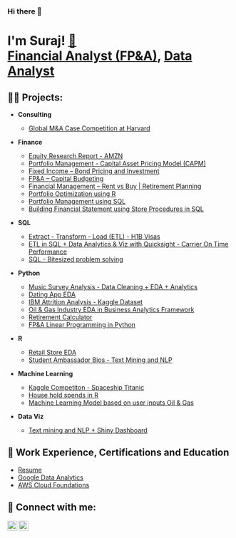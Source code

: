 ### Hi there 👋 

<!--
**udasii/udasii** is a ✨ _special_ ✨ repository because its `README.md` (this file) appears on your GitHub profile.

Here are some ideas to get you started:

- 🔭 I’m currently working on ...
- 🌱 I’m currently learning ...
- 👯 I’m looking to collaborate on ...
- 🤔 I’m looking for help with ...
- 💬 Ask me about ...
- 📫 How to reach me: ...
- 😄 Pronouns: ...
- ⚡ Fun fact: ...
-->

<h1>I'm Suraj! <a href="https://github.com/udasii/Assets/blob/main/Suraj%20Udasi_Financial%20Analyst.pdf">📄</a><br/><a href="https://www.linkedin.com/in/surajudasi/">Financial Analyst (FP&A)</a>, <a href="https://github.com/udasii">Data Analyst</a></h1>

<h2>👨‍💻 Projects:</h2>

- <b>Consulting</b>
  - [Global M&A Case Competition at Harvard](https://github.com/udasii/Consulting/tree/main/M%26A_Case_Competition_at_Harvard)
  
- <b>Finance</b>
  - [Equity Research Report - AMZN](https://github.com/udasii/Finance/tree/main/Amazon_(AMZN)_Equity_Research_Report)
  - [Portfolio Management - Capital Asset Pricing Model (CAPM)](https://github.com/udasii/Finance/tree/main/Capital_Asset_Pricing_Model)
  - [Fixed Income – Bond Pricing and Investment](https://github.com/udasii/Finance/tree/main/Bond_Pricing)
  - [FP&A – Capital Budgeting](https://github.com/udasii/Finance/tree/main/FP%26A_Capital_Budget)
  - [Financial Management – Rent vs Buy | Retirement Planning](https://github.com/udasii/Finance/tree/main/Financial_Management)
  - [Portfolio Optimization using R](https://github.com/udasii/Finance/tree/main/Porfolio_Optimization_in_R)
  - [Portfolio Management using SQL](https://github.com/udasii/Finance/tree/main/Porfolio_Management_in_SQL)
  - [Building Financial Statement using Store Procedures in SQL](https://github.com/udasii/Finance/tree/main/Building_Financial_Statements_w_Stored_Procedures_in_SQL)

- <b>SQL</b>
  - [Extract - Transform - Load (ETL) - H1B Visas](https://github.com/udasii/SQL/tree/main/ETL_H1B_Visas)
  - [ETL in SQL + Data Analytics & Viz with Quicksight - Carrier On Time Performance](https://github.com/udasii/SQL/tree/main/Carrier_On-Time_Performance)
  - [SQL - Bitesized problem solving](https://github.com/udasii/SQL/tree/main/Bitesized_Problem_Solving)
  
- <b>Python</b>
  - [Music Survey Analysis - Data Cleaning + EDA + Analytics](https://github.com/udasii/Python/tree/main/Music_Survey_EDA)
  - [Dating App EDA](https://github.com/udasii/Python/tree/main/Dating_App_EDA)
  - [IBM Attrition Analysis - Kaggle Dataset](https://github.com/udasii/Python/tree/main/IBM_Attrition_Business_Case)
  - [Oil & Gas Industry EDA in Business Analytics Framework](https://github.com/udasii/Python/tree/main/Oil_and_Gas_Business_Case)
  - [Retirement Calculator](https://github.com/udasii/Python/tree/main/Retirement_Calculator)
  - [FP&A Linear Programming in Python](https://github.com/udasii/Python/tree/main/Linear_Programming_Financial_Planning_in_Python)

- <b>R</b>
  - [Retail Store EDA ](https://github.com/udasii/R/tree/main/ReatilStore_EDA)
  - [Student Ambassador Bios - Text Mining and NLP](https://github.com/udasii/R/tree/main/NLP)
  
- <b>Machine Learning</b>
  - [Kaggle Competiton - Spaceship Titanic](https://github.com/udasii/Machine_Learning/tree/main/Spaceship_Titanic_KaggleCompetition)
  - [House hold spends in R](https://github.com/udasii/Machine_Learning/tree/main/Household_Spends)
  - [Machine Learning Model based on user inputs Oil & Gas](https://github.com/udasii/Machine_Learning/tree/main/Prediction_Model_Type_Curves_in_Oil-and-Gas)
  
- <b>Data Viz</b>
  - [Text mining and NLP + Shiny Dashboard](https://github.com/udasii/Data_Viz/tree/main/Text_Mining_%2B_ShinyDashboard)

<h2>🌱 Work Experience, Certifications and Education</h2>

- [Resume](https://github.com/udasii/Assets/blob/main/Suraj%20Udasi_Financial%20Analyst.pdf)
- [Google Data Analytics](https://www.credly.com/badges/d98dcf3f-d15c-408b-90dd-06aa488379ea/linked_in_profile)
- [AWS Cloud Foundations](https://www.credly.com/badges/dda891d7-fa4d-49a3-afe7-0ada6a367bfa/linked_in_profile)

<h2> 🤳 Connect with me:</h2>


[<img align="left" alt="Udasii | LinkedIn" width="22px" src="https://static-00.iconduck.com/assets.00/linkedin-color-icon-2048x2048-f46hbtvj.png" />][linkedin]
[<img align="left" alt="Udasii | Instagram" width="22px" src="https://upload.wikimedia.org/wikipedia/commons/thumb/2/21/Instagram_Glyph_Gradient_RGB_logo.svg/2048px-Instagram_Glyph_Gradient_RGB_logo.svg.png" />][instagram]


[instagram]: https://www.instagram.com/udasii
[linkedin]: https://www.linkedin.com/in/surajudasi/

